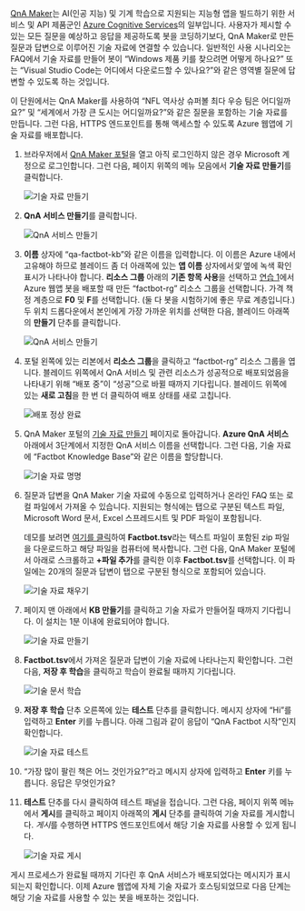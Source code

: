 
[QnA Maker](https://www.qnamaker.ai/)는 AI(인공 지능) 및 기계 학습으로 지원되는 지능형 앱을 빌드하기 위한 서비스 및 API 제품군인 [Azure Cognitive Services](https://www.microsoft.com/cognitive-services/)의 일부입니다. 사용자가 제시할 수 있는 모든 질문을 예상하고 응답을 제공하도록 봇을 코딩하기보다, QnA Maker로 만든 질문과 답변으로 이루어진 기술 자료에 연결할 수 있습니다. 일반적인 사용 시나리오는 FAQ에서 기술 자료를 만들어 봇이 “Windows 제품 키를 찾으려면 어떻게 하나요?” 또는 “Visual Studio Code는 어디에서 다운로드할 수 있나요?”와 같은 영역별 질문에 답변할 수 있도록 하는 것입니다.

이 단원에서는 QnA Maker를 사용하여 “NFL 역사상 슈퍼볼 최다 우승 팀은 어디일까요?” 및 “세계에서 가장 큰 도시는 어디일까요?”와 같은 질문을 포함하는 기술 자료를 만듭니다. 그런 다음, HTTPS 엔드포인트를 통해 액세스할 수 있도록 Azure 웹앱에 기술 자료를 배포합니다.

1. 브라우저에서 [QnA Maker 포털](https://www.qnamaker.ai/)을 열고 아직 로그인하지 않은 경우 Microsoft 계정으로 로그인합니다. 그런 다음, 페이지 위쪽의 메뉴 모음에서 **기술 자료 만들기**를 클릭합니다.

    ![기술 자료 만들기](../media-draft/3-qna-new-kb.png)

1. **QnA 서비스 만들기**를 클릭합니다.

    ![QnA 서비스 만들기](../media-draft/3-create-kb-1.png)

1. **이름** 상자에 “qa-factbot-kb”와 같은 이름을 입력합니다. 이 이름은 Azure 내에서 고유해야 하므로 블레이드 좀 더 아래쪽에 있는 **앱 이름** 상자에서*및* 옆에 녹색 확인 표시가 나타나야 합니다. **리소스 그룹** 아래의 **기존 항목 사용**을 선택하고 [연습 1](#Exercise1)에서 Azure 웹앱 봇을 배포할 때 만든 “factbot-rg” 리소스 그룹을 선택합니다. 가격 책정 계층으로 **F0** 및 **F**를 선택합니다. (둘 다 봇을 시험하기에 좋은 무료 계층입니다.) 두 위치 드롭다운에서 본인에게 가장 가까운 위치를 선택한 다음, 블레이드 아래쪽의 **만들기** 단추를 클릭합니다.

    ![QnA 서비스 만들기](../media-draft/3-new-qna-maker-service.png)

1. 포털 왼쪽에 있는 리본에서 **리소스 그룹**을 클릭하고 “factbot-rg” 리소스 그룹을 엽니다. 블레이드 위쪽에서 QnA 서비스 및 관련 리소스가 성공적으로 배포되었음을 나타내기 위해 “배포 중”이 “성공”으로 바뀔 때까지 기다립니다. 블레이드 위쪽에 있는 **새로 고침**을 한 번 더 클릭하여 배포 상태를 새로 고칩니다.

    ![배포 정상 완료](../media-draft/3-resource-group-master-2.png)

1. QnA Maker 포털의 [기술 자료 만들기](https://www.qnamaker.ai/Create) 페이지로 돌아갑니다. **Azure QnA 서비스** 아래에서 3단계에서 지정한 QnA 서비스 이름을 선택합니다. 그런 다음, 기술 자료에 “Factbot Knowledge Base”와 같은 이름을 할당합니다.

    ![기술 자료 명명](../media-draft/3-create-kb-2-3.png)

1. 질문과 답변을 QnA Maker 기술 자료에 수동으로 입력하거나 온라인 FAQ 또는 로컬 파일에서 가져올 수 있습니다. 지원되는 형식에는 탭으로 구분된 텍스트 파일, Microsoft Word 문서, Excel 스프레드시트 및 PDF 파일이 포함됩니다.

    데모를 보려면 [여기를 클릭](https://topcs.blob.core.windows.net/public/bots-resources.zip)하여 **Factbot.tsv**라는 텍스트 파일이 포함된 zip 파일을 다운로드하고 해당 파일을 컴퓨터에 복사합니다. 그런 다음, QnA Maker 포털에서 아래로 스크롤하고 **+파일 추가**를 클릭한 이후 **Factbot.tsv**를 선택합니다. 이 파일에는 20개의 질문과 답변이 탭으로 구분된 형식으로 포함되어 있습니다.

    ![기술 자료 채우기](../media-draft/3-create-kb-4.png)

1. 페이지 맨 아래에서 **KB 만들기**를 클릭하고 기술 자료가 만들어질 때까지 기다립니다. 이 설치는 1분 이내에 완료되어야 합니다.

    ![기술 자료 만들기](../media-draft/3-create-kb-5.png)

1. **Factbot.tsv**에서 가져온 질문과 답변이 기술 자료에 나타나는지 확인합니다. 그런 다음, **저장 후 학습**을 클릭하고 학습이 완료될 때까지 기다립니다.

    ![기술 문서 학습](../media-draft/3-save-and-train.png)

1. **저장 후 학습** 단추 오른쪽에 있는 **테스트** 단추를 클릭합니다. 메시지 상자에 “Hi”를 입력하고 **Enter** 키를 누릅니다. 아래 그림과 같이 응답이 “QnA Factbot 시작”인지 확인합니다.

    ![기술 자료 테스트](../media-draft/3-test-kb.png)

1. “가장 많이 팔린 책은 어느 것인가요?”라고 메시지 상자에 입력하고 **Enter** 키를 누릅니다. 응답은 무엇인가요?

1. **테스트** 단추를 다시 클릭하여 테스트 패널을 접습니다. 그런 다음, 페이지 위쪽 메뉴에서 **게시**를 클릭하고 페이지 아래쪽의 **게시** 단추를 클릭하여 기술 자료를 게시합니다. *게시*를 수행하면 HTTPS 엔드포인트에서 해당 기술 자료를 사용할 수 있게 됩니다.

    ![기술 자료 게시](../media-draft/3-publish-kb.png)

게시 프로세스가 완료될 때까지 기다린 후 QnA 서비스가 배포되었다는 메시지가 표시되는지 확인합니다. 이제 Azure 웹앱에 자체 기술 자료가 호스팅되었므로 다음 단계는 해당 기술 자료를 사용할 수 있는 봇을 배포하는 것입니다.